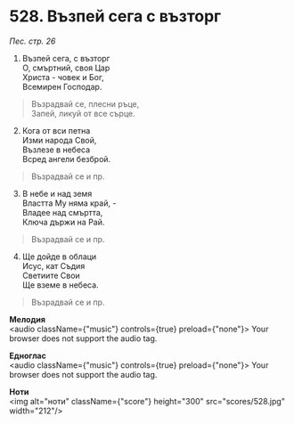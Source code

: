 # 528. Възпей сега с възторг

_Пес. стр. 26_

1. Възпей сега, с възторг  
О, смъртний, своя Цар  
Христа - човек и Бог,  
Всемирен Господар.  

> Възрадвай се, плесни ръце,  
> Запей, ликуй от все сърце.  

2. Кога от вси петна  
Изми народа Свой,  
Възлезе в небеса  
Всред ангели безброй.  

> Възрадвай се и пр.  

3. В небе и над земя  
Властта Му няма край, -  
Владее над смъртта,  
Ключа държи на Рай.  

> Възрадвай се и пр.  

4. Ще дойде в облаци  
Исус, кат Съдия  
Светиите Свои  
Ще вземе в небеса.  

> Възрадвай се и пр.

**Мелодия**  
<audio className={"music"} controls={true} preload={"none"}>
    <source src="mp3/528.mp3" type="audio/mpeg"/>
    Your browser does not support the audio tag.
</audio>

**Едноглас**  
<audio className={"music"} controls={true} preload={"none"}>
    <source src="transp/528.mp3" type="audio/mpeg"/>
    Your browser does not support the audio tag.
</audio>

**Ноти**  
<img alt="ноти" className={"score"} height="300" src="scores/528.jpg" width="212"/>
